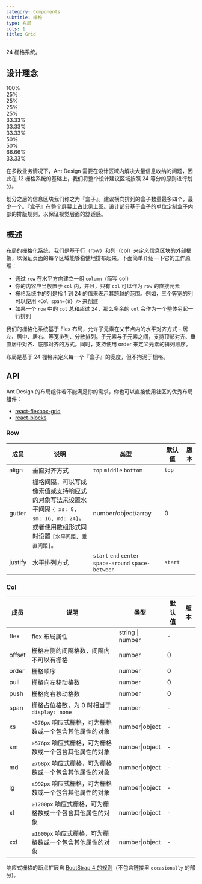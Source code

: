 ```yaml
---
category: Components
subtitle: 栅格
type: 布局
cols: 1
title: Grid
---
```


24 栅格系统。

## 设计理念

<div class="grid-demo">
<div class="ant-row demo-row">
  <div class="ant-col-24 demo-col demo-col-1">
    100%
  </div>
</div>
<div class="ant-row demo-row">
  <div class="ant-col-6 demo-col demo-col-2">
    25%
  </div>
  <div class="ant-col-6 demo-col demo-col-3">
    25%
  </div>
  <div class="ant-col-6 demo-col demo-col-2">
    25%
  </div>
  <div class="ant-col-6 demo-col demo-col-3">
    25%
  </div>
</div>
<div class="ant-row demo-row">
  <div class="ant-col-8 demo-col demo-col-4">
    33.33%
  </div>
  <div class="ant-col-8 demo-col demo-col-5">
    33.33%
  </div>
  <div class="ant-col-8 demo-col demo-col-4">
    33.33%
  </div>
</div>
<div class="ant-row demo-row">
  <div class="ant-col-12 demo-col demo-col-1">
    50%
  </div>
  <div class="ant-col-12 demo-col demo-col-3">
    50%
  </div>
</div>
<div class="ant-row demo-row">
  <div class="ant-col-16 demo-col demo-col-4">
    66.66%
  </div>
  <div class="ant-col-8 demo-col demo-col-5">
    33.33%
  </div>
</div>
</div>

在多数业务情况下，Ant Design 需要在设计区域内解决大量信息收纳的问题，因此在 12 栅格系统的基础上，我们将整个设计建议区域按照 24 等分的原则进行划分。

划分之后的信息区块我们称之为『盒子』。建议横向排列的盒子数量最多四个，最少一个。『盒子』在整个屏幕上占比见上图。设计部分基于盒子的单位定制盒子内部的排版规则，以保证视觉层面的舒适感。

## 概述

布局的栅格化系统，我们是基于行（row）和列（col）来定义信息区块的外部框架，以保证页面的每个区域能够稳健地排布起来。下面简单介绍一下它的工作原理：

- 通过 `row` 在水平方向建立一组 `column`（简写 col）
- 你的内容应当放置于 `col` 内，并且，只有 `col` 可以作为 `row` 的直接元素
- 栅格系统中的列是指 1 到 24 的值来表示其跨越的范围。例如，三个等宽的列可以使用 `<Col span={8} />` 来创建
- 如果一个 `row` 中的 `col` 总和超过 24，那么多余的 `col` 会作为一个整体另起一行排列

我们的栅格化系统基于 Flex 布局，允许子元素在父节点内的水平对齐方式 - 居左、居中、居右、等宽排列、分散排列。子元素与子元素之间，支持顶部对齐、垂直居中对齐、底部对齐的方式。同时，支持使用 order 来定义元素的排列顺序。

布局是基于 24 栅格来定义每一个『盒子』的宽度，但不拘泥于栅格。

## API

Ant Design 的布局组件若不能满足你的需求，你也可以直接使用社区的优秀布局组件：

- [react-flexbox-grid](http://roylee0704.github.io/react-flexbox-grid/)
- [react-blocks](https://github.com/whoisandy/react-blocks/)

### Row

| 成员 | 说明 | 类型 | 默认值 | 版本 |
| --- | --- | --- | --- | --- |
| align | 垂直对齐方式 | `top` `middle` `bottom` | `top` |  |
| gutter | 栅格间隔，可以写成像素值或支持响应式的对象写法来设置水平间隔 `{ xs: 8, sm: 16, md: 24}`。或者使用数组形式同时设置 `[水平间距, 垂直间距]`。 | number/object/array | 0 |  |
| justify | 水平排列方式 | `start` `end` `center` `space-around` `space-between` | `start` |  |

### Col

| 成员 | 说明 | 类型 | 默认值 | 版本 |
| --- | --- | --- | --- | --- |
| flex | flex 布局属性 | string \| number | - |  |
| offset | 栅格左侧的间隔格数，间隔内不可以有栅格 | number | 0 |  |
| order | 栅格顺序 | number | 0 |  |
| pull | 栅格向左移动格数 | number | 0 |  |
| push | 栅格向右移动格数 | number | 0 |  |
| span | 栅格占位格数，为 0 时相当于 `display: none` | number | - |  |
| xs | `<576px` 响应式栅格，可为栅格数或一个包含其他属性的对象 | number\|object | - |  |
| sm | `≥576px` 响应式栅格，可为栅格数或一个包含其他属性的对象 | number\|object | - |  |
| md | `≥768px` 响应式栅格，可为栅格数或一个包含其他属性的对象 | number\|object | - |  |
| lg | `≥992px` 响应式栅格，可为栅格数或一个包含其他属性的对象 | number\|object | - |  |
| xl | `≥1200px` 响应式栅格，可为栅格数或一个包含其他属性的对象 | number\|object | - |  |
| xxl | `≥1600px` 响应式栅格，可为栅格数或一个包含其他属性的对象 | number\|object | - |  |

响应式栅格的断点扩展自 [BootStrap 4 的规则](https://getbootstrap.com/docs/4.0/layout/overview/#responsive-breakpoints)（不包含链接里 `occasionally` 的部分)。
